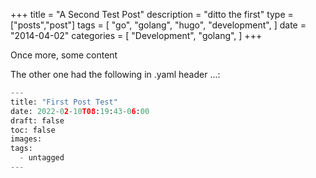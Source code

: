 +++ 
title = "A Second Test Post" 
description = "ditto the first" 
type = ["posts","post"] 
tags = [ "go", "golang", "hugo", "development", ] 
date = "2014-04-02" 
categories = [ "Development", "golang", ] 
+++

Once more, some content

The other one had the following in .yaml header ...:

``` python
---
title: "First Post Test"
date: 2022-02-10T08:19:43-06:00
draft: false
toc: false
images:
tags:
  - untagged
---
```
